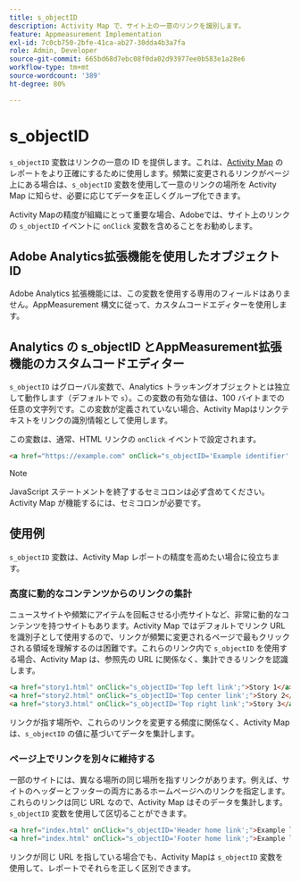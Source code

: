 ```yaml
---
title: s_objectID
description: Activity Map で、サイト上の一意のリンクを識別します。
feature: Appmeasurement Implementation
exl-id: 7c0cb750-2bfe-41ca-ab27-30dda4b3a7fa
role: Admin, Developer
source-git-commit: 665bd68d7ebc08f0da02d93977ee0b583e1a28e6
workflow-type: tm+mt
source-wordcount: '389'
ht-degree: 80%

---
```


# s_objectID

`s_objectID` 変数はリンクの一意の ID を提供します。これは、[Activity Map](/help/analyze/activity-map/overview.md) のレポートをより正確にするために使用します。頻繁に変更されるリンクがページ上にある場合は、`s_objectID` 変数を使用して一意のリンクの場所を Activity Map に知らせ、必要に応じてデータを正しくグループ化できます。

Activity Mapの精度が組織にとって重要な場合、Adobeでは、サイト上のリンクの `s_objectID` イベントに `onClick` 変数を含めることをお勧めします。

## Adobe Analytics拡張機能を使用したオブジェクト ID

Adobe Analytics 拡張機能には、この変数を使用する専用のフィールドはありません。AppMeasurement 構文に従って、カスタムコードエディターを使用します。

## Analytics の s_objectID とAppMeasurement拡張機能のカスタムコードエディター

`s_objectID` はグローバル変数で、Analytics トラッキングオブジェクトとは独立して動作します（デフォルトで `s`）。この変数の有効な値は、100 バイトまでの任意の文字列です。この変数が定義されていない場合、Activity Mapはリンクテキストをリンクの識別情報として使用します。

この変数は、通常、HTML リンクの `onClick` イベントで設定されます。

```HTML
<a href="https://example.com" onClick="s_objectID='Example identifier';">Example link</a>
```

>[!NOTE]
>
> JavaScript ステートメントを終了するセミコロンは必ず含めてください。Activity Map が機能するには、セミコロンが必要です。

## 使用例

`s_objectID` 変数は、Activity Map レポートの精度を高めたい場合に役立ちます。

### 高度に動的なコンテンツからのリンクの集計

ニュースサイトや頻繁にアイテムを回転させる小売サイトなど、非常に動的なコンテンツを持つサイトもあります。Activity Map ではデフォルトでリンク URL を識別子として使用するので、リンクが頻繁に変更されるページで最もクリックされる領域を理解するのは困難です。これらのリンク内で `s_objectID` を使用する場合、Activity Map は、参照先の URL に関係なく、集計できるリンクを認識します。

```HTML
<a href="story1.html" onClick="s_objectID='Top left link';">Story 1</a>
<a href="story2.html" onClick="s_objectID='Top center link';">Story 2</a>
<a href="story3.html" onClick="s_objectID='Top right link';">Story 3</a>
```

リンクが指す場所や、これらのリンクを変更する頻度に関係なく、Activity Map は、`s_objectID` の値に基づいてデータを集計します。

### ページ上でリンクを別々に維持する

一部のサイトには、異なる場所の同じ場所を指すリンクがあります。例えば、サイトのヘッダーとフッターの両方にあるホームページへのリンクを指定します。これらのリンクは同じ URL なので、Activity Map はそのデータを集計します。`s_objectID` 変数を使用して区切ることができます。

```HTML
<a href="index.html" onClick="s_objectID='Header home link';">Example link in Header</a>
<a href="index.html" onClick="s_objectID='Footer home link';">Example link in Footer</a>
```

リンクが同じ URL を指している場合でも、Activity Mapは `s_objectID` 変数を使用して、レポートでそれらを正しく区別できます。
